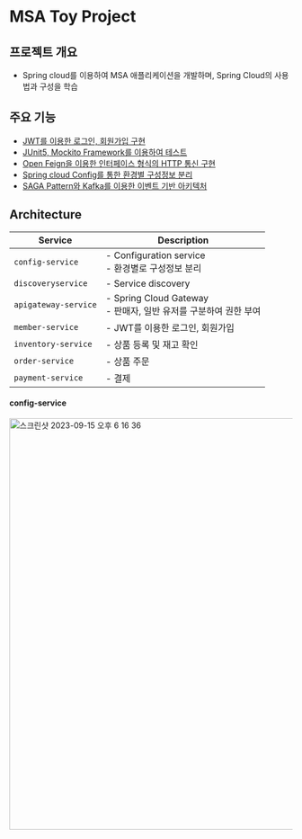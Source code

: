 # MSA Toy Project

## 프로젝트 개요

* Spring cloud를 이용하여 MSA 애플리케이션을 개발하며, Spring Cloud의 사용법과 구성을 학습

## 주요 기능 

* [JWT를 이용한 로그인, 회원가입 구현](https://minutemaid.tistory.com/187)
* [JUnit5, Mockito Framework를 이용하여 테스트](https://minutemaid.tistory.com/189)
* [Open Feign을 이용한 인터페이스 형식의 HTTP 통신 구현 ]()
* [Spring cloud Config를 통한 환경별 구성정보 분리](https://minutemaid.tistory.com/195)
* [SAGA Pattern와 Kafka를 이용한 이벤트 기반 아키텍처](https://minutemaid.tistory.com/198)
  
## Architecture

|Service|Description|
|-----|-------------|
|```config-service```|- Configuration service</br> - 환경별로 구성정보 분리|
|```discoveryservice```|- Service discovery|
|```apigateway-service```|- Spring Cloud Gateway</br> - 판매자, 일반 유저를 구분하여 권한 부여|
|```member-service```|- JWT를 이용한 로그인, 회원가입|
|```inventory-service```|- 상품 등록 및 재고 확인|
|```order-service```|- 상품 주문|
|```payment-service```|- 결제 |

#### config-service

<img width="732" alt="스크린샷 2023-09-15 오후 6 16 36" src="https://github.com/yaezzin/spring-msa-market/assets/97823928/208a9fd6-052e-42b0-b3b6-77a95104787d">
